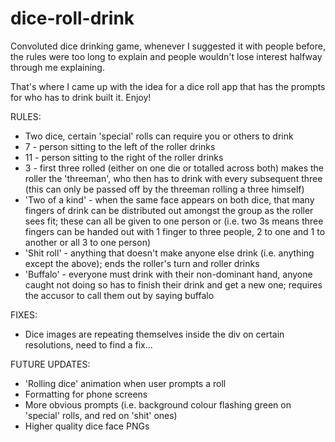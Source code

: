 # dice-roll-drink

Convoluted dice drinking game, whenever I suggested it with people before, the rules were too long to explain and people wouldn't lose interest halfway through me explaining.

That's where I came up with the idea for a dice roll app that has the prompts for who has to drink built it. Enjoy!

RULES:

- Two dice, certain 'special' rolls can require you or others to drink
- 7 - person sitting to the left of the roller drinks
- 11 - person sitting to the right of the roller drinks
- 3 - first three rolled (either on one die or totalled across both) makes the roller the 'threeman', who then has to drink with every subsequent three (this can only be passed off by the threeman rolling a three himself)
- 'Two of a kind' - when the same face appears on both dice, that many fingers of drink can be distributed out amongst the group as the roller sees fit; these can all be given to one person or (i.e. two 3s means three fingers can be handed out with 1 finger to three people, 2 to one and 1 to another or all 3 to one person)
- 'Shit roll' - anything that doesn't make anyone else drink (i.e. anything except the above); ends the roller's turn and roller drinks
- 'Buffalo' - everyone must drink with their non-dominant hand, anyone caught not doing so has to finish their drink and get a new one; requires the accusor to call them out by saying buffalo

FIXES:

- Dice images are repeating themselves inside the div on certain resolutions, need to find a fix...

FUTURE UPDATES:

- 'Rolling dice' animation when user prompts a roll
- Formatting for phone screens
- More obvious prompts (i.e. background colour flashing green on 'special' rolls, and red on 'shit' ones)
- Higher quality dice face PNGs
